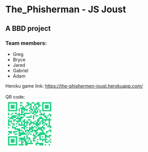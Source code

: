 # The_Phisherman - JS Joust
## A BBD project
### Team members:
- Greg
- Bryce
- Jared
- Gabriel
- Adam

Heroku game link: https://the-phishermen-joust.herokuapp.com/ <br><br>
QR code:<br>
<img src = "./public/images/qr-code.png" width=30% >
